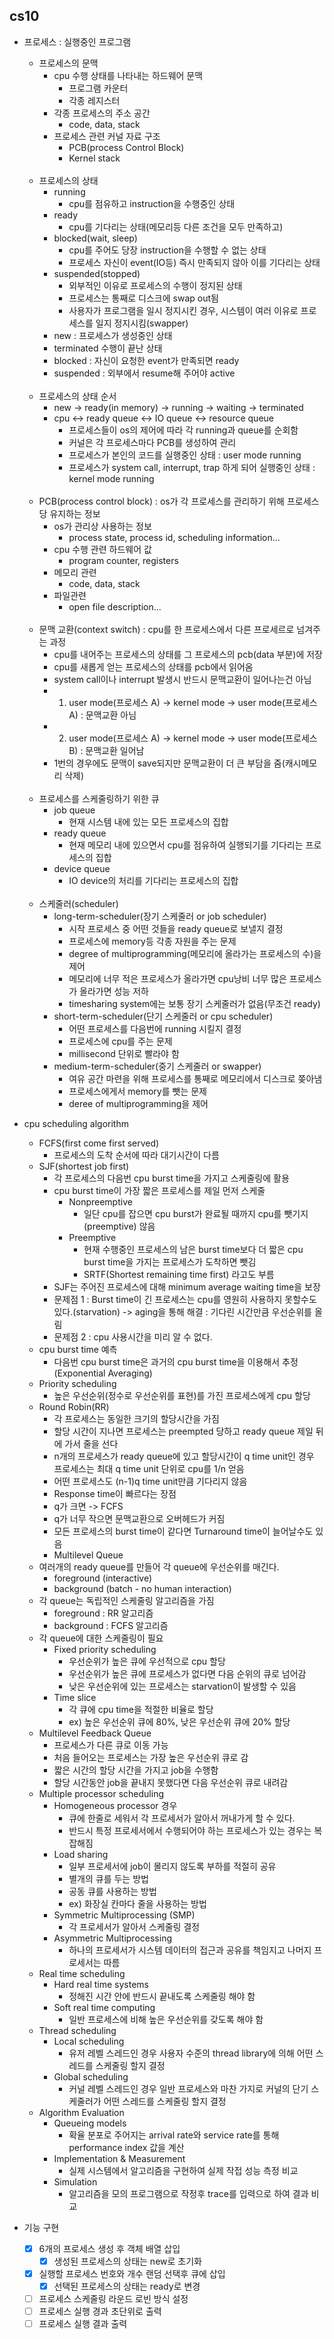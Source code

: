 cs10
-------------

* 프로세스 : 실행중인 프로그램
    * 프로세스의 문맥
        * cpu 수행 상태를 나타내는 하드웨어 문맥
            * 프로그램 카운터
            * 각종 레지스터
        * 각종 프로세스의 주소 공간
            * code, data, stack
        * 프로세스 관련 커널 자료 구조
            * PCB(process Control Block)
            * Kernel stack
              <br/><br/>
    * 프로세스의 상태
        * running
            * cpu를 점유하고 instruction을 수행중인 상태
        * ready
            * cpu를 기다리는 상태(메모리등 다른 조건을 모두 만족하고)
        * blocked(wait, sleep)
            * cpu를 주어도 당장 instruction을 수행할 수 없는 상태
            * 프로세스 자신이 event(IO등) 즉시 만족되지 않아 이를 기다리는 상태
        * suspended(stopped)
            * 외부적인 이유로 프로세스의 수행이 정지된 상태
            * 프로세스는 통째로 디스크에 swap out됨
            * 사용자가 프로그램을 일시 정지시킨 경우, 시스템이 여러 이유로 프로세스를 일지 정지시킴(swapper)
        * new : 프로세스가 생성중인 상태
        * terminated 수행이 끝난 상태
        * blocked : 자신이 요청한 event가 만족되면 ready
        * suspended : 외부에서 resume해 주어야 active
          <br/><br/>
    * 프로세스의 상태 순서
        * new -> ready(in memory) -> running -> waiting -> terminated
        * cpu <-> ready queue <-> IO queue <-> resource queue
            * 프로세스들이 os의 제어에 따라 각 running과 queue를 순회함
            * 커널은 각 프로세스마다 PCB를 생성하여 관리
            * 프로세스가 본인의 코드를 실행중인 상태 : user mode running
            * 프로세스가 system call, interrupt, trap 하게 되어 실행중인 상태 : kernel mode running
              <br/><br/>
    * PCB(process control block) : os가 각 프로세스를 관리하기 위해 프로세스당 유지하는 정보
        * os가 관리상 사용하는 정보
            * process state, process id, scheduling information...
        * cpu 수행 관련 하드웨어 값
            * program counter, registers
        * 메모리 관련
            * code, data, stack
        * 파일관련
            * open file description...
              <br/><br/>
    * 문맥 교환(context switch) : cpu를 한 프로세스에서 다른 프로세르로 넘겨주는 과정
        * cpu를 내어주는 프로세스의 상태를 그 프로세스의 pcb(data 부분)에 저장
        * cpu를 새롭게 얻는 프로세스의 상태를 pcb에서 읽어옴
        * system call이나 interrupt 발생시 반드시 문맥교환이 일어나는건 아님
        *
            1. user mode(프로세스 A) -> kernel mode -> user mode(프로세스 A) : 문맥교환 아님
        *
            2. user mode(프로세스 A) -> kernel mode -> user mode(프로세스 B) : 문맥교환 일어남
        * 1번의 경우에도 문맥이 save되지만 문맥교환이 더 큰 부담을 줌(캐시메모리 삭제)
          <br/><br/>
    * 프로세스를 스케줄링하기 위한 큐
        * job queue
            * 현재 시스템 내에 있는 모든 프로세스의 집합
        * ready queue
            * 현재 메모리 내에 있으면서 cpu를 점유하여 실행되기를 기다리는 프로세스의 집합
        * device queue
            * IO device의 처리를 기다리는 프로세스의 집합
              <br/><br/>
    * 스케줄러(scheduler)
        * long-term-scheduler(장기 스케줄러 or job scheduler)
            * 시작 프로세스 중 어떤 것들을 ready queue로 보낼지 결정
            * 프로세스에 memory등 각종 자원을 주는 문제
            * degree of multiprogramming(메모리에 올라가는 프로세스의 수)을 제어
            * 메모리에 너무 적은 프로세스가 올라가면 cpu낭비 너무 많은 프로세스가 올라가면 성능 저하
            * timesharing system에는 보통 장기 스케줄러가 없음(무조건 ready)
        * short-term-scheduler(단기 스케줄러 or cpu scheduler)
            * 어떤 프로세스를 다음번에 running 시킬지 결정
            * 프로세스에 cpu를 주는 문제
            * millisecond 단위로 빨라야 함
        * medium-term-scheduler(중기 스케줄러 or swapper)
            * 여유 공간 마련을 위해 프로세스를 통째로 메모리에서 디스크로 쫒아냄
            * 프로세스에게서 memory를 뺏는 문제
            * deree of multiprogramming을 제어
* cpu scheduling algorithm
    * FCFS(first come first served)
        * 프로세스의 도착 순서에 따라 대기시간이 다름
    * SJF(shortest job first)
        * 각 프로세스의 다음번 cpu burst time을 가지고 스케줄링에 활용
        * cpu burst time이 가장 짧은 프로세스를 제일 먼저 스케줄
            * Nonpreemptive
                * 일단 cpu를 잡으면 cpu burst가 완료될 때까지 cpu를 뺏기지(preemptive) 않음
            * Preemptive
                * 현재 수행중인 프로세스의 남은 burst time보다 더 짧은 cpu burst time을 가지는 프로세스가 도착하면 뺏김
                * SRTF(Shortest remaining time first) 라고도 부름
        * SJF는 주어진 프로세스에 대해 minimum average waiting time을 보장
        * 문제점 1 : Burst time이 긴 프로세스는 cpu를 영원히 사용하지 못할수도 있다.(starvation)
          -> aging을 통해 해결 : 기다린 시간만큼 우선순위를 올림
        * 문제점 2 : cpu 사용시간을 미리 알 수 없다.
    * cpu burst time 예측
        * 다음번 cpu burst time은 과거의 cpu burst time을 이용해서 추정 (Exponential Averaging)
    * Priority scheduling
        * 높은 우선순위(정수로 우선순위를 표현)를 가진 프로세스에게 cpu 할당
    * Round Robin(RR)
        * 각 프로세스는 동일한 크기의 할당시간을 가짐
        * 할당 시간이 지나면 프로세스는 preempted 당하고 ready queue 제일 뒤에 가서 줄을 선다
        * n개의 프로세스가 ready queue에 있고 할당시간이 q time unit인 경우 프로세스는 최대 q time unit 단위로 cpu를 1/n 얻음
        * 어떤 프로세스도 (n-1)q time unit만큼 기다리지 않음
        * Response time이 빠르다는 장점
        * q가 크면 -> FCFS
        * q가 너무 작으면 문맥교환으로 오버헤드가 커짐
        * 모든 프로세스의 burst time이 같다면 Turnaround time이 늘어날수도 있음
        * Multilevel Queue
    * 여러개의 ready queue를 만들어 각 queue에 우선순위를 매긴다.
        * foreground (interactive)
        * background (batch - no human interaction)
    * 각 queue는 독립적인 스케줄링 알고리즘을 가짐
        * foreground : RR 알고리즘
        * background : FCFS 알고리즘
    * 각 queue에 대한 스케줄링이 필요
        * Fixed priority scheduling
            * 우선순위가 높은 큐에 우선적으로 cpu 할당
            * 우선순위가 높은 큐에 프로세스가 없다면 다음 순위의 큐로 넘어감
            * 낮은 우선순위에 있는 프로세스는 starvation이 발생할 수 있음
        * Time slice
            * 각 큐에 cpu time을 적절한 비율로 할당
            * ex) 높은 우선순위 큐에 80%, 낮은 우선순위 큐에 20% 할당
    * Multilevel Feedback Queue
        * 프로세스가 다른 큐로 이동 가능
        * 처음 들어오는 프로세스는 가장 높은 우선순위 큐로 감
        * 짧은 시간의 할당 시간을 가지고 job을 수행함
        * 할당 시간동안 job을 끝내지 못했다면 다음 우선순위 큐로 내려감
    * Multiple processor scheduling
        * Homogeneous processor 경우
            * 큐에 한줄로 세워서 각 프로세서가 알아서 꺼내가게 할 수 있다.
            * 반드시 특정 프로세서에서 수행되어야 하는 프로세스가 있는 경우는 복잡해짐
        * Load sharing
            * 일부 프로세서에 job이 몰리지 않도록 부하를 적절히 공유
            * 별개의 큐를 두는 방법
            * 공동 큐를 사용하는 방법
            * ex) 화장실 칸마다 줄을 사용하는 방법
        * Symmetric Multiprocessing (SMP)
            * 각 프로세서가 알아서 스케줄링 결정
        * Asymmetric Multiprocessing
            * 하나의 프로세서가 시스템 데이터의 접근과 공유를 책임지고 나머지 프로세서는 따름
    * Real time scheduling
        * Hard real time systems
            * 정해진 시간 안에 반드시 끝내도록 스케줄링 해야 함
        * Soft real time computing
            * 일반 프로세스에 비해 높은 우선순위를 갖도록 해야 함
    * Thread scheduling
        * Local scheduling
            * 유저 레벨 스레드인 경우 사용자 수준의 thread library에 의해 어떤 스레드를 스케줄링 할지 결정
        * Global scheduling
            * 커널 레벨 스레드인 경우 일반 프로세스와 마찬 가지로 커널의 단기 스케줄러가 어떤 스레드를 스케줄링 할지 결정
    * Algorithm Evaluation
        * Queueing models
            * 확율 분포로 주어지는 arrival rate와 service rate를 통해 performance index 값을 계산
        * Implementation & Measurement
            * 실제 시스템에서 알고리즘을 구현하여 실제 작접 성능 측정 비교
        * Simulation
            * 알고리즘을 모의 프로그램으로 작정후 trace를 입력으로 하여 결과 비교

* 기능 구현
    * [x] 6개의 프로세스 생성 후 객체 배열 삽입
        * [x] 생성된 프로세스의 상태는 new로 초기화
    * [x] 실행할 프로세스 번호와 개수 랜덤 선택후 큐에 삽입
        * [x] 선택된 프로세스의 상태는 ready로 변경
    * [ ] 프로세스 스케줄링 라운드 로빈 방식 설정
    * [ ] 프로세스 실행 경과 초단위로 출력
    * [ ] 프로세스 실행 결과 출력